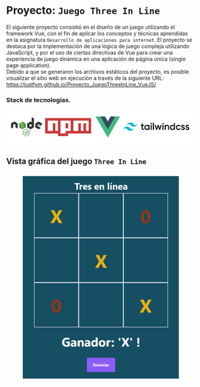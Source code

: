 # Proyecto: ```Juego Three In Line```

El siguiente proyecto consistió en el diseño de un juego utilizando el framework Vue, con el fin de aplicar los conceptos y técnicas aprendidas en la asignatura ```Desarrollo de aplicaciones para internet```. El proyecto se destaca por la implementación de una lógica de juego compleja utilizando JavaScript, y por el uso de ciertas directivas de Vue para crear una experiencia de juego dinámica en una aplicación de página única (single page application).  
Debido a que se generaron los archivos estáticos del proyecto, es posible visualizar el sitio web en ejecución a través de la siguiente URL: https://justfym.github.io/Proyecto_JuegoThreeInLine_VueJS/

### Stack de tecnologías.
<p align="center">
  <img src="./IMG/StackTec.PNG" alt="Descripción de la imagen">
</p>

## Vista gráfica del juego ```Three In Line```

<p align="center">
  <img src="./IMG/ThreeLines.PNG" alt="Descripción de la imagen">
</p>
